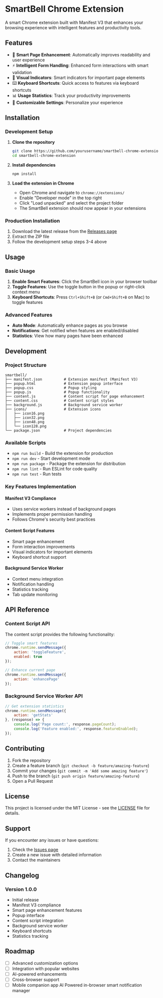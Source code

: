 # SmartBell Chrome Extension

A smart Chrome extension built with Manifest V3 that enhances your browsing experience with intelligent features and productivity tools.

## Features

- 🔔 **Smart Page Enhancement**: Automatically improves readability and user experience
- ⚡ **Intelligent Form Handling**: Enhanced form interactions with smart validation
- 🎯 **Visual Indicators**: Smart indicators for important page elements
- ⌨️ **Keyboard Shortcuts**: Quick access to features via keyboard shortcuts
- 📊 **Usage Statistics**: Track your productivity improvements
- 🔧 **Customizable Settings**: Personalize your experience

## Installation

### Development Setup

1. **Clone the repository**
   ```bash
   git clone https://github.com/yourusername/smartbell-chrome-extension.git
   cd smartbell-chrome-extension
   ```

2. **Install dependencies**
   ```bash
   npm install
   ```

3. **Load the extension in Chrome**
   - Open Chrome and navigate to `chrome://extensions/`
   - Enable "Developer mode" in the top right
   - Click "Load unpacked" and select the project folder
   - The SmartBell extension should now appear in your extensions

### Production Installation

1. Download the latest release from the [Releases page](https://github.com/yourusername/smartbell-chrome-extension/releases)
2. Extract the ZIP file
3. Follow the development setup steps 3-4 above

## Usage

### Basic Usage

1. **Enable Smart Features**: Click the SmartBell icon in your browser toolbar
2. **Toggle Features**: Use the toggle button in the popup or right-click context menu
3. **Keyboard Shortcuts**: Press `Ctrl+Shift+B` (or `Cmd+Shift+B` on Mac) to toggle features

### Advanced Features

- **Auto Mode**: Automatically enhance pages as you browse
- **Notifications**: Get notified when features are enabled/disabled
- **Statistics**: View how many pages have been enhanced

## Development

### Project Structure

```
smartbell/
├── manifest.json          # Extension manifest (Manifest V3)
├── popup.html             # Extension popup interface
├── popup.css              # Popup styling
├── popup.js               # Popup functionality
├── content.js             # Content script for page enhancement
├── content.css            # Content script styles
├── background.js          # Background service worker
├── icons/                 # Extension icons
│   ├── icon16.png
│   ├── icon32.png
│   ├── icon48.png
│   └── icon128.png
└── package.json           # Project dependencies
```

### Available Scripts

- `npm run build` - Build the extension for production
- `npm run dev` - Start development mode
- `npm run package` - Package the extension for distribution
- `npm run lint` - Run ESLint for code quality
- `npm run test` - Run tests

### Key Features Implementation

#### Manifest V3 Compliance
- Uses service workers instead of background pages
- Implements proper permission handling
- Follows Chrome's security best practices

#### Content Script Features
- Smart page enhancement
- Form interaction improvements
- Visual indicators for important elements
- Keyboard shortcut support

#### Background Service Worker
- Context menu integration
- Notification handling
- Statistics tracking
- Tab update monitoring

## API Reference

### Content Script API

The content script provides the following functionality:

```javascript
// Toggle smart features
chrome.runtime.sendMessage({
    action: 'toggleFeature',
    enabled: true
});

// Enhance current page
chrome.runtime.sendMessage({
    action: 'enhancePage'
});
```

### Background Service Worker API

```javascript
// Get extension statistics
chrome.runtime.sendMessage({
    action: 'getStats'
}, (response) => {
    console.log('Page count:', response.pageCount);
    console.log('Feature enabled:', response.featureEnabled);
});
```

## Contributing

1. Fork the repository
2. Create a feature branch (`git checkout -b feature/amazing-feature`)
3. Commit your changes (`git commit -m 'Add some amazing feature'`)
4. Push to the branch (`git push origin feature/amazing-feature`)
5. Open a Pull Request

## License

This project is licensed under the MIT License - see the [LICENSE](LICENSE) file for details.

## Support

If you encounter any issues or have questions:

1. Check the [Issues page](https://github.com/yourusername/smartbell-chrome-extension/issues)
2. Create a new issue with detailed information
3. Contact the maintainers

## Changelog

### Version 1.0.0
- Initial release
- Manifest V3 compliance
- Smart page enhancement features
- Popup interface
- Content script integration
- Background service worker
- Keyboard shortcuts
- Statistics tracking

## Roadmap

- [ ] Advanced customization options
- [ ] Integration with popular websites
- [ ] AI-powered enhancements
- [ ] Cross-browser support
- [ ] Mobile companion app
AI Powered in-browser smart notification manager
